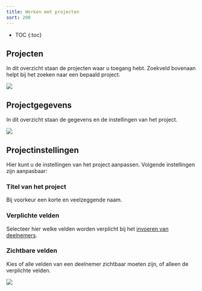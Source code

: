 ```yaml
---
title: Werken met projecten
sort: 200
---
```


* TOC
{:toc}

## Projecten

In dit overzicht staan de projecten waar u toegang hebt.
Zoekveld bovenaan helpt bij het zoeken naar een bepaald project.

<img src='/assets/images/screenshots/medo/projectoverzicht.png' />

## Projectgegevens

In dit overzicht staan de gegevens en de instellingen van het project.

<img src='/assets/images/screenshots/medo/projectpagina.png' />

## Projectinstellingen

Hier kunt u de instellingen van het project aanpassen. Volgende instellingen
zijn aanpasbaar:

### Titel van het project

Bij voorkeur een korte en veelzeggende naam.

### Verplichte velden

Selecteer hier welke velden worden verplicht bij het
[invoeren van deelnemers](/medo_manual/werken_met_deelnemers/).

### Zichtbare velden

Kies of alle velden van een deelnemer zichtbaar moeten zijn, of alleen de
verplichte velden.

<img src='/assets/images/screenshots/medo/projectinstellingen.png' />
